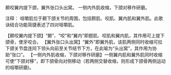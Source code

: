 颞咬翼内提下颌，翼外张口头出窝。
一侧内外肌收缩，下颌对移作研磨。

注释：
咀嚼肌位于颞下颌关节的周围，包括颢肌、咬肌、翼内肌和翼外肌。此歌诀结合功能简捷表述了四对咀嚼肌。

【颞咬翼内提下颌】“颞”、“咬”和“翼内”即题肌、咬肌和翼内肌，其作用可上提下颌骨，使牙咬合。
【翼外张口头出窝】“翼外”即翼外肌，该肌两侧同时收缩可拉下颌关节盘连同下领头向前至关节结节下方，在此喻为“头出窝”，其作用为协助“张口”。
【一侧内外肌收缩，下颌对移作研磨】一侧翼内肌和翼外肌同时收缩可使“下颌对移”，即下颌骨向对侧移动（若两侧交替收缩，则形成下颌骨两侧运动的咀嚼研磨)。